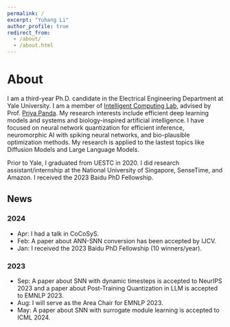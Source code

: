 ```yaml
---
permalink: /
excerpt: "Yuhang Li"
author_profile: true
redirect_from: 
  - /about/
  - /about.html
---
```


About
======

I am a third-year Ph.D. candidate in the Electrical Engineering Department at Yale University. I am a member of [Intelligent Computing Lab](https://intelligentcomputinglab.yale.edu), advised by Prof. [Priya Panda](https://scholar.google.com/citations?user=qA5WsYUAAAAJ). 
My research interests include efficient deep learning models and systems and biology-inspired artificial intelligence. 
I have focused on neural network quantization for efficient inference, neuromorphic AI with spiking neural networks, and bio-plausible optimization methods. My research is applied to the lastest topics like Diffusion Models and Large Language Models. 

Prior to Yale, I graduated from UESTC in 2020. I did research assistant/internship at the National University of Singapore, SenseTime, and Amazon. I received the 2023 Baidu PhD Fellowship. 


## News

### 2024
- Apr:  I had a talk in CoCoSyS.
- Feb:  A paper about ANN-SNN conversion has been accepted by IJCV. 
- Jan:  I received the 2023 Baidu PhD Fellowship (10 winners/year). 

### 2023

- Sep:  A paper about SNN with dynamic timesteps is accepted to NeurIPS 2023 and a paper about Post-Training Quantization in LLM is accepted to EMNLP 2023. 
- Aug:  I will serve as the Area Chair for EMNLP 2023. 
- May:  A paper about SNN with surrogate module learning is accepted to ICML 2024. 

